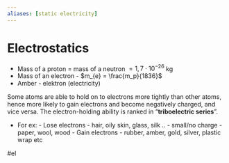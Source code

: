 ```yaml
---
aliases: [static electricity]
---
```

# Electrostatics
- Mass of a proton = mass of a neutron $= 1,7 \cdot 10^{-26}$ kg
- Mass of an electron - $m_{e} = \frac{m_p}{1836}$
- Amber - elektron (electricity)

Some atoms are able to hold on to electrons more tightly than other atoms, hence more likely to gain electrons and become negatively charged, and vice versa. The electron-holding ability is ranked in “**triboelectric series**”.
- For ex: 
		  - Lose electrons - hair, oily skin, glass, silk ..
		  - small/no charge - paper, wool, wood
		  - Gain electrons - rubber, amber, gold, silver, plastic wrap etc

#el 